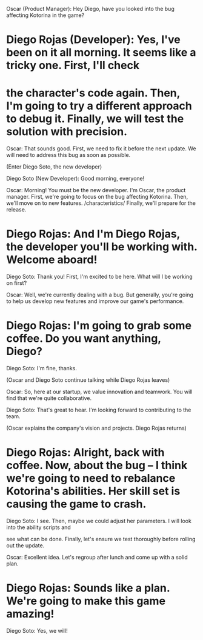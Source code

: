 Oscar (Product Manager): Hey Diego, have you looked into the bug affecting Kotorina in the game?

# Diego Rojas (Developer): Yes, I've been on it all morning. It seems like a tricky one. First, I'll check
# the character's code again. Then, I'm going to try a different approach to debug it. Finally, we will test the solution with precision.

Oscar: That sounds good. First, we need to fix it before the next update. We will need to address this bug as soon as possible.

(Enter Diego Soto, the new developer)

Diego Soto (New Developer): Good morning, everyone!

Oscar: Morning! You must be the new developer. I'm Oscar, the product manager. First, we're going to focus on the bug affecting Kotorina. Then, we'll move on to new features. /characteristics/ Finally, we'll prepare for the release.

# Diego Rojas: And I'm Diego Rojas, the developer you'll be working with. Welcome aboard!

Diego Soto: Thank you! First, I'm excited to be here. What will I be working on first?

Oscar: Well, we're currently dealing with a bug. But generally, you're going to help us develop new features and improve our game's performance.

# Diego Rojas: I'm going to grab some coffee. Do you want anything, Diego?

Diego Soto: I'm fine, thanks.

(Oscar and Diego Soto continue talking while Diego Rojas leaves)

Oscar: So, here at our startup, we value innovation and teamwork. You will find that we're quite collaborative.

Diego Soto: That's great to hear. I'm looking forward to contributing to the team.

(Oscar explains the company's vision and projects. Diego Rojas returns)

# Diego Rojas: Alright, back with coffee. Now, about the bug – I think we're going to need to rebalance Kotorina's abilities. Her skill set is causing the game to crash.

Diego Soto: I see. Then, maybe we could adjust her parameters. I will look into the ability scripts and

see what can be done. Finally, let's ensure we test thoroughly before rolling out the update.

Oscar: Excellent idea. Let's regroup after lunch and come up with a solid plan.

# Diego Rojas: Sounds like a plan. We're going to make this game amazing!

Diego Soto: Yes, we will!

